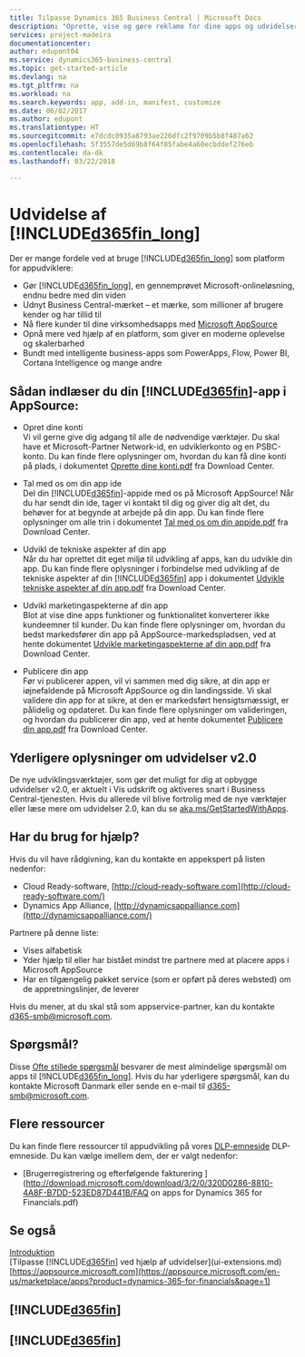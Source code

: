 ```yaml
---
title: Tilpasse Dynamics 365 Business Central | Microsoft Docs
description: "Oprette, vise og gøre reklame for dine apps og udvidelser til Business Central."
services: project-madeira
documentationcenter: 
author: edupont04
ms.service: dynamics365-business-central
ms.topic: get-started-article
ms.devlang: na
ms.tgt_pltfrm: na
ms.workload: na
ms.search.keywords: app, add-in, manifest, customize
ms.date: 06/02/2017
ms.author: edupont
ms.translationtype: HT
ms.sourcegitcommit: e7dcdc0935a8793ae226dfc2f9709b5b8f487a62
ms.openlocfilehash: 5f3557de5d69b8f64f85fabe4a60ecbddef276eb
ms.contentlocale: da-dk
ms.lasthandoff: 03/22/2018

---
```

# <a name="extending-included365finlongincludesd365finlongmdmd"></a>Udvidelse af [!INCLUDE[d365fin_long](includes/d365fin_long_md.md)]
Der er mange fordele ved at bruge [!INCLUDE[d365fin_long](includes/d365fin_long_md.md)] som platform for appudviklere:

* Gør [!INCLUDE[d365fin_long](includes/d365fin_long_md.md)], en gennemprøvet Microsoft-onlineløsning, endnu bedre med din viden  
* Udnyt Business Central-mærket – et mærke, som millioner af brugere kender og har tillid til  
* Nå flere kunder til dine virksomhedsapps med [Microsoft AppSource](https://appsource.microsoft.com/)  
* Opnå mere ved hjælp af en platform, som giver en moderne oplevelse og skalerbarhed  
* Bundt med intelligente business-apps som PowerApps, Flow, Power BI, Cortana Intelligence og mange andre  

## <a name="to-bring-your-included365finincludesd365finmdmd-app-into-appsource"></a>Sådan indlæser du din [!INCLUDE[d365fin](includes/d365fin_md.md)]-app i AppSource:
+ Opret dine konti  
Vi vil gerne give dig adgang til alle de nødvendige værktøjer. Du skal have et Microsoft-Partner Network-id, en udviklerkonto og en PSBC-konto.
Du kan finde flere oplysninger om, hvordan du kan få dine konti på plads, i dokumentet [Oprette dine konti.pdf](https://go.microsoft.com/fwlink/?linkid=841514) fra Download Center.

+ Tal med os om din app ide  
Del din [!INCLUDE[d365fin](includes/d365fin_md.md)]-appide med os på Microsoft AppSource! Når du har sendt din ide, tager vi kontakt til dig og giver dig alt det, du behøver for at begynde at arbejde på din app.
Du kan finde flere oplysninger om alle trin i dokumentet [Tal med os om din appide.pdf](https://go.microsoft.com/fwlink/?linkid=841515) fra Download Center.

+ Udvikl de tekniske aspekter af din app    
Når du har oprettet dit eget miljø til udvikling af apps, kan du udvikle din app.
Du kan finde flere oplysninger i forbindelse med udvikling af de tekniske aspekter af din [!INCLUDE[d365fin](includes/d365fin_md.md)] app i dokumentet [Udvikle tekniske aspekter af din app.pdf](https://go.microsoft.com/fwlink/?linkid=841516) fra Download Center.

+ Udvikl marketingaspekterne af din app  
Blot at vise dine apps funktioner og funktionalitet konverterer ikke kundeemner til kunder. Du kan finde flere oplysninger om, hvordan du bedst markedsfører din app på AppSource-markedspladsen, ved at hente dokumentet [Udvikle marketingaspekterne af din app.pdf](https://go.microsoft.com/fwlink/?linkid=841518) fra Download Center.

+ Publicere din app  
Før vi publicerer appen, vil vi sammen med dig sikre, at din app er iøjnefaldende på Microsoft AppSource og din landingsside. Vi skal validere din app for at sikre, at den er markedsført hensigtsmæssigt, er pålidelig og opdateret.
Du kan finde flere oplysninger om valideringen, og hvordan du publicerer din app, ved at hente dokumentet [Publicere din app.pdf](https://go.microsoft.com/fwlink/?linkid=841517) fra Download Center.

## <a name="learn-more-about-extensions-v20"></a>Yderligere oplysninger om udvidelser v2.0
De nye udviklingsværktøjer, som gør det muligt for dig at opbygge udvidelser v2.0, er aktuelt i Vis udskrift og aktiveres snart i Business Central-tjenesten. Hvis du allerede vil blive fortrolig med de nye værktøjer eller læse mere om udvidelser 2.0, kan du se [aka.ms/GetStartedWithApps](http://aka.ms/GetStartedWithApps).  

## <a name="need-help"></a>Har du brug for hjælp?
Hvis du vil have rådgivning, kan du kontakte en appekspert på listen nedenfor:

* Cloud Ready-software, [http://cloud-ready-software.com](http://cloud-ready-software.com/)  
* Dynamics App Alliance, [http://dynamicsappalliance.com](http://dynamicsappalliance.com/)

Partnere på denne liste:

* Vises alfabetisk  
* Yder hjælp til eller har bistået mindst tre partnere med at placere apps i Microsoft AppSource  
* Har en tilgængelig pakket service (som er opført på deres websted) om de appretningslinjer, de leverer  

Hvis du mener, at du skal stå som appservice-partner, kan du kontakte [d365-smb@microsoft.com](mailto:d365-smb@microsoft.com).

## <a name="questions"></a>Spørgsmål?
Disse [Ofte stillede spørgsmål](https://go.microsoft.com/fwlink/?linkid=841520) besvarer de mest almindelige spørgsmål om apps til [!INCLUDE[d365fin_long](includes/d365fin_long_md.md)]. Hvis du har yderligere spørgsmål, kan du kontakte Microsoft Danmark eller sende en e-mail til [d365-smb@microsoft.com](mailto:d365-smb@microsoft.com).

## <a name="further-resources"></a>Flere ressourcer
Du kan finde flere ressourcer til appudvikling på vores [DLP-emneside](https://mbspartner.microsoft.com/BFI/Topic/76) DLP-emneside. Du kan vælge imellem dem, der er valgt nedenfor:
-   [Brugerregistrering og efterfølgende fakturering ](http://download.microsoft.com/download/3/2/0/320D0286-8810-4A8F-B7DD-523ED87D441B/FAQ on apps for Dynamics 365 for Financials.pdf)



## <a name="see-also"></a>Se også
[Introduktion](product-get-started.md)  
[Tilpasse [!INCLUDE[d365fin](includes/d365fin_md.md)] ved hjælp af udvidelser](ui-extensions.md)  
[https://appsource.microsoft.com](https://appsource.microsoft.com/en-us/marketplace/apps?product=dynamics-365-for-financials&page=1)  

## [!INCLUDE[d365fin](includes/free_trial_md.md)]  
## [!INCLUDE[d365fin](includes/training_link_md.md)]

